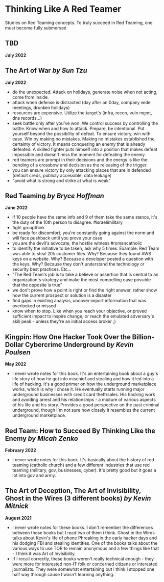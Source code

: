 # Thinking Like A Red Teamer
Studies on Red Teaming concepts. To truly succeed in Red Teaming, one must become fully submersed.

## TBD
**July 2022**

## The Art of War _by Sun Tzu_
**July 2022**
- do the unexpected. Attack on holidays, generate noise when not acting, come from inside.
- attack when defense is distracted (day after an 0day, company wide meetings, drunken holidays)
- resources are expensive. Utilize the target's (infra, recon, vuln mgmt, dns records...)
- seek battle only after you've won. We control success by controlling the battle. Know when and how to attack. Prepare, be intentional. Put yourself beyond the possibility of defeat. To ensure victory, win with ease. Win by making no mistakes. Making no mistakes established the certainty of victory. It means conquering an enemy that is already defeated. A skilled fighter puts himself into a position that makes defeat impossible and doesn't miss the moment for defeating the enemy.
- red teamers are prompt in their decisions and the energy is like the bending of a crossbow and decision as the releasing of the trigger. 
- you can ensure victory by only attacking places that are in defended (default creds, publicly accessible, data leakage)
- "avoid what is strong and strike at what is weak"

## Red Teaming _by Bryce Hoffman_
**June 2022**
- if 10 people have the same info and 9 of them take the same stance, it's the duty of the 10th person to disagree. #israelimilitary
- fight groupthink
- be ready for discomfort, you're constantly going against the norm and will face pushback until you prove your case
- you are the devil's advocate, the hostile witness #romancatholic
- to identify the initiative to be taken, ask why 5 times. Example: Red Team was able to steal 20k customer files. Why? Because they found AWS keys on a website. Why? Because a developer posted a question with the keys. Why? Because they don't understand the technology or security best practices. Etc...
- "The Red Team's job is to take a believe or assertion that is central to an organization's strategy and make the most compelling case possible that the opposite is true"
- we don't prove how a point is right or find the right answer, rather show how the current prospect or solution is a disaster
- find gaps in existing analysis, uncover import information that was overlooked or missed
- know when to stop. Like when you reach your objective, or proved sufficient impact to inspire change, or reach the emulated adversary's skill peak - unless they're an initial access broker ;)

## Kingpin: How One Hacker Took Over the Billion-Dollar Cybercrime Underground _by Kevin Poulsen_
**May 2022**
- I never wrote notes for this book. It's an entertaining book about a guy's life story of how he got into mischief and stealing and how it led into a life of hacking. It's a good primer on how the underground marketplace works, which is why I chose it. He eventually starts running major underground businesses with credit card theft/sales. His hacking work and avoiding arrest and his relationships - a mixture of various aspects of his life and his story. Provides a good perspective on the past criminal underground, though I'm not sure how closely it resembles the current underground marketplace.

## Red Team: How to Succeed By Thinking Like the Enemy _by Micah Zenko_
**February 2022**
- I never wrote notes for this book. It's basically about the history of red teaming (catholic church) and a few different industries that use red teaming (military, gov, businesses, cyber). It's pretty good but it goes a lot into gov and army.

## The Art of Deception, The Art of Invisibility, Ghost in the Wires (3 different books) _by Kevin Mitnick_
**August 2021**
- I never wrote notes for these books. I don't remember the differences between these books but I read two of them i think. Ghost in the Wires talks about Kevin's life of phone Phreaking in the early hacker days and his dodging FBI and stealing identities. One of the books talks about the various ways to use TOR to remain anonymous and a few things like that - I think it was Art of Invisibility. 
- If I recall correctly, these books weren't really technical enough - they were more for interested non-IT folk or concerned citizens or interested journalists. They were somewhat entertaining but I think I stopped one half way through cause I wasn't learning anything.
